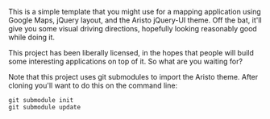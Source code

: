 This is a simple template that you might use for a mapping application using
Google Maps, jQuery layout, and the Aristo jQuery-UI theme. Off the bat, it'll
give you some visual driving directions, hopefully looking reasonably good
while doing it.

This project has been liberally licensed, in the hopes that people will build
some interesting applications on top of it. So what are you waiting for?

Note that this project uses git submodules to import the Aristo theme. After
cloning you'll want to do this on the command line:

    git submodule init
    git submodule update
